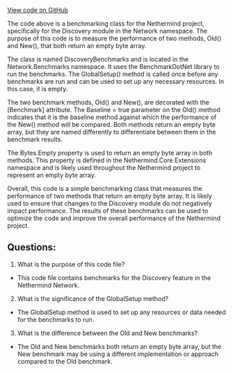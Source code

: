 [View code on GitHub](https://github.com/NethermindEth/nethermind/src/Nethermind/Nethermind.Network.Benchmark/DiscoveryBenchmarks.cs)

The code above is a benchmarking class for the Nethermind project, specifically for the Discovery module in the Network namespace. The purpose of this code is to measure the performance of two methods, Old() and New(), that both return an empty byte array. 

The class is named DiscoveryBenchmarks and is located in the Network.Benchmarks namespace. It uses the BenchmarkDotNet library to run the benchmarks. The GlobalSetup() method is called once before any benchmarks are run and can be used to set up any necessary resources. In this case, it is empty.

The two benchmark methods, Old() and New(), are decorated with the [Benchmark] attribute. The Baseline = true parameter on the Old() method indicates that it is the baseline method against which the performance of the New() method will be compared. Both methods return an empty byte array, but they are named differently to differentiate between them in the benchmark results.

The Bytes.Empty property is used to return an empty byte array in both methods. This property is defined in the Nethermind.Core.Extensions namespace and is likely used throughout the Nethermind project to represent an empty byte array.

Overall, this code is a simple benchmarking class that measures the performance of two methods that return an empty byte array. It is likely used to ensure that changes to the Discovery module do not negatively impact performance. The results of these benchmarks can be used to optimize the code and improve the overall performance of the Nethermind project.
## Questions: 
 1. What is the purpose of this code file?
- This code file contains benchmarks for the Discovery feature in the Nethermind Network.

2. What is the significance of the GlobalSetup method?
- The GlobalSetup method is used to set up any resources or data needed for the benchmarks to run.

3. What is the difference between the Old and New benchmarks?
- The Old and New benchmarks both return an empty byte array, but the New benchmark may be using a different implementation or approach compared to the Old benchmark.
